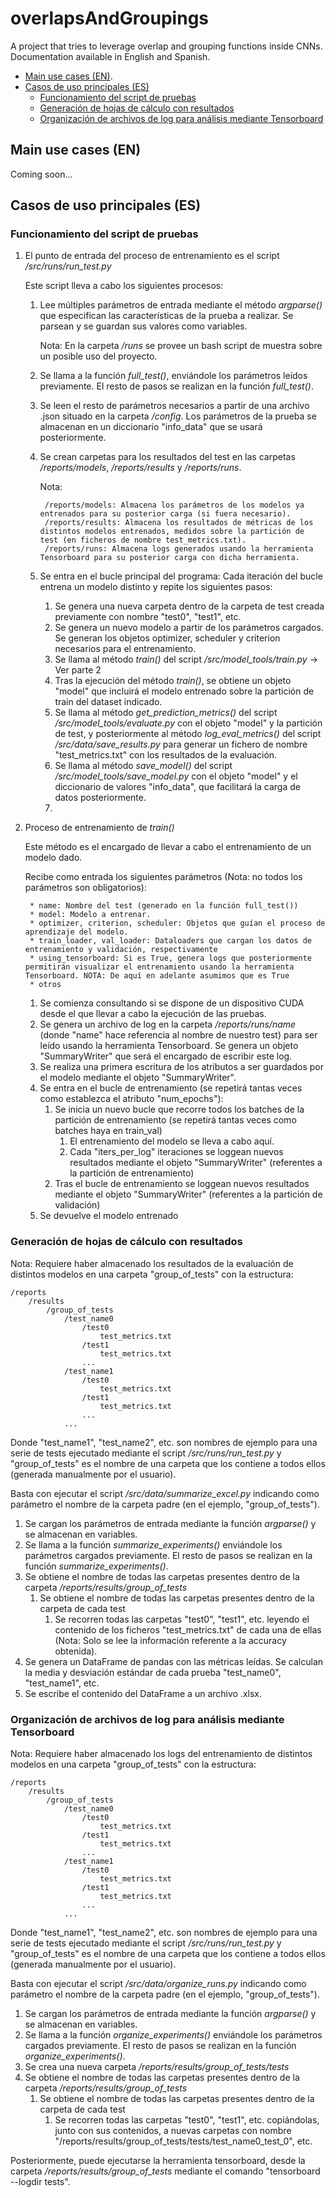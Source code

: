# overlapsAndGroupings
 A project that tries to leverage overlap and grouping functions inside CNNs. Documentation available in English and Spanish.

* [Main use cases (EN)](#main-use-cases-en).
* [Casos de uso principales (ES)](#casos-de-uso-principales-es)
  * [Funcionamiento del script de pruebas](#funcionamiento-del-script-de-pruebas)
  * [Generación de hojas de cálculo con resultados](#generación-de-hojas-de-cálculo-con-resultados)
  * [Organización de archivos de log para análisis mediante Tensorboard](#organización-de-archivos-de-log-para-análisis-mediante-tensorboard)

## Main use cases (EN)

Coming soon...


## Casos de uso principales (ES)

### Funcionamiento del script de pruebas

1. El punto de entrada del proceso de entrenamiento es el script */src/runs/run_test.py*

    Este script lleva a cabo los siguientes procesos:
	1. Lee múltiples parámetros de entrada mediante el método *argparse()* que especifican las características de la prueba a realizar. Se parsean y se guardan sus valores como variables.
    
        Nota: En la carpeta */runs* se provee un bash script de muestra sobre un posible uso del proyecto.  
	2. Se llama a la función *full_test()*, enviándole los parámetros leídos previamente. El resto de pasos se realizan en la función *full_test()*.
	3. Se leen el resto de parámetros necesarios a partir de una archivo .json situado en la carpeta */config*. Los parámetros de la prueba se almacenan en un diccionario "info_data" que se usará posteriormente.
	4. Se crean carpetas para los resultados del test en las carpetas */reports/models*, */reports/results* y */reports/runs*.
		
        Nota: 
        
            /reports/models: Almacena los parámetros de los modelos ya entrenados para su posterior carga (si fuera necesario).  
            /reports/results: Almacena los resultados de métricas de los distintos modelos entrenados, medidos sobre la partición de test (en ficheros de nombre test_metrics.txt).
		 	/reports/runs: Almacena logs generados usando la herramienta Tensorboard para su posterior carga con dicha herramienta.
	5. Se entra en el bucle principal del programa: Cada iteración del bucle entrena un modelo distinto y repite los siguientes pasos:
        1. Se genera una nueva carpeta dentro de la carpeta de test creada previamente con nombre "test0", "test1", etc.
      	2. Se genera un nuevo modelo a partir de los parámetros cargados. Se generan los objetos optimizer, scheduler y criterion necesarios para el entrenamiento.
		3. Se llama al método *train()* del script */src/model_tools/train.py* -> Ver parte 2
		4. Tras la ejecución del método *train()*, se obtiene un objeto "model" que incluirá el modelo entrenado sobre la partición de train del dataset indicado.
		5. Se llama al método *get_prediction_metrics()* del script */src/model_tools/evaluate.py* con el objeto "model" y la partición de test, y posteriormente al método *log_eval_metrics()* del script */src/data/save_results.py* para generar un fichero de nombre "test_metrics.txt" con los resultados de la evaluación.
		6. Se llama al método *save_model()* del script */src/model_tools/save_model.py* con el objeto "model" y el diccionario de valores "info_data", que facilitará la carga de datos posteriormente.
		7. 
2. Proceso de entrenamiento de *train()*
	
    Este método es el encargado de llevar a cabo el entrenamiento de un modelo dado. 
	
    Recibe como entrada los siguientes parámetros (Nota: no todos los parámetros son obligatorios):
		
        * name: Nombre del test (generado en la función full_test())
		* model: Modelo a entrenar.
		* optimizer, criterion, scheduler: Objetos que guían el proceso de aprendizaje del modelo.
		* train_loader, val_loader: Dataloaders que cargan los datos de entrenamiento y validación, respectivamente
		* using_tensorboard: Si es True, genera logs que posteriormente permitirán visualizar el entrenamiento usando la herramienta Tensorboard. NOTA: De aquí en adelante asumimos que es True
		* otros
	1. Se comienza consultando si se dispone de un dispositivo CUDA desde el que llevar a cabo la ejecución de las pruebas.
	2. Se genera un archivo de log en la carpeta */reports/runs/name* (donde "name" hace referencia al nombre de nuestro test) para ser leído usando la herramienta Tensorboard. Se genera un objeto "SummaryWriter" que será el encargado de escribir este log.
	3. Se realiza una primera escritura de los atributos a ser guardados por el modelo mediante el objeto "SummaryWriter".
	4. Se entra en el bucle de entrenamiento (se repetirá tantas veces como establezca el atributo "num_epochs"):
		1. Se inicia un nuevo bucle que recorre todos los batches de la partición de entrenamiento (se repetirá tantas veces como batches haya en train_val)
			1. El entrenamiento del modelo se lleva a cabo aquí.
			2. Cada "iters_per_log" iteraciones se loggean nuevos resultados mediante el objeto "SummaryWriter" (referentes a la partición de entrenamiento)
		2. Tras el bucle de entrenamiento se loggean nuevos resultados mediante el objeto "SummaryWriter" (referentes a la partición de validación)
	5. Se devuelve el modelo entrenado

### Generación de hojas de cálculo con resultados

Nota: Requiere haber almacenado los resultados de la evaluación de distintos modelos en una carpeta "group_of_tests" con la estructura:
	
    /reports
		/results
			/group_of_tests
				/test_name0
					/test0
						test_metrics.txt
					/test1
						test_metrics.txt
					...
				/test_name1
					/test0
						test_metrics.txt
					/test1
						test_metrics.txt
					...
				...

Donde "test_name1", "test_name2", etc. son nombres de ejemplo para una serie de tests ejecutado mediante el script */src/runs/run_test.py* y "group_of_tests" es el nombre de una carpeta que los contiene a todos ellos (generada manualmente por el usuario).

Basta con ejecutar el script */src/data/summarize_excel.py* indicando como parámetro el nombre de la carpeta padre (en el ejemplo, "group_of_tests").
	
1. Se cargan los parámetros de entrada mediante la función *argparse()* y se almacenan en variables.
2. Se llama a la función *summarize_experiments()* enviándole los parámetros cargados previamente. El resto de pasos se realizan en la función *summarize_experiments()*.
3. Se obtiene el nombre de todas las carpetas presentes dentro de la carpeta */reports/results/group_of_tests*
	1. Se obtiene el nombre de todas las carpetas presentes dentro de la carpeta de cada test
		1. Se recorren todas las carpetas "test0", "test1", etc. leyendo el contenido de los ficheros "test_metrics.txt" de cada una de ellas (Nota: Solo se lee la información referente a la accuracy obtenida).
4. Se genera un DataFrame de pandas con las métricas leídas. Se calculan la media y desviación estándar de cada prueba "test_name0", "test_name1", etc.
5. Se escribe el contenido del DataFrame a un archivo .xlsx.


### Organización de archivos de log para análisis mediante Tensorboard

Nota: Requiere haber almacenado los logs del entrenamiento de distintos modelos en una carpeta "group_of_tests" con la estructura:
	
    /reports
		/results
			/group_of_tests
				/test_name0
					/test0
						test_metrics.txt
					/test1
						test_metrics.txt
					...
				/test_name1
					/test0
						test_metrics.txt
					/test1
						test_metrics.txt
					...
				...

Donde "test_name1", "test_name2", etc. son nombres de ejemplo para una serie de tests ejecutado mediante el script */src/runs/run_test.py* y "group_of_tests" es el nombre de una carpeta que los contiene a todos ellos (generada manualmente por el usuario).

Basta con ejecutar el script */src/data/organize_runs.py* indicando como parámetro el nombre de la carpeta padre (en el ejemplo, "group_of_tests").

1. Se cargan los parámetros de entrada mediante la función *argparse()* y se almacenan en variables.
2. Se llama a la función *organize_experiments()* enviándole los parámetros cargados previamente. El resto de pasos se realizan en la función *organize_experiments()*.
3. Se crea una nueva carpeta */reports/results/group_of_tests/tests*
4. Se obtiene el nombre de todas las carpetas presentes dentro de la carpeta */reports/results/group_of_tests*
	1. Se obtiene el nombre de todas las carpetas presentes dentro de la carpeta de cada test
		1. Se recorren todas las carpetas "test0", "test1", etc. copiándolas, junto con sus contenidos, a nuevas carpetas con nombre "/reports/results/group_of_tests/tests/test_name0_test_0", etc.
	
Posteriormente, puede ejecutarse la herramienta tensorboard, desde la carpeta */reports/results/group_of_tests* mediante el comando "tensorboard --logdir tests".
